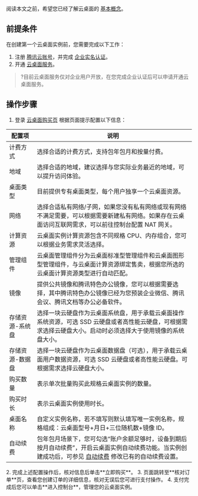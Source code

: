 阅读本文之前，希望您已经了解云桌面的 [基本概念](https://cloud.tencent.com/document/product/1291/54225)。

## 前提条件

在创建第一个云桌面实例前，您需要完成以下工作：
1. 注册 [腾讯云账号](https://cloud.tencent.com/register?s_url=https%3A%2F%2Fcloud.tencent.com%2F)，并完成 [企业实名认证](https://cloud.tencent.com/document/product/378/10496)。
2. 开通 [云桌面服务](https://console.cloud.tencent.com/cvd)。
>?目前云桌面服务仅对企业用户开放，在您完成企业认证后可以申请开通云桌面服务。

## 操作步骤
1. 登录 [云桌面购买页](https://buy.cloud.tencent.com/cvd) 根据页面提示配置以下信息：
<table>
<thead><tr><th width=15%>配置项</th><th>说明</th></tr></thead>
<tbody><tr>
<td>计费方式</td>
<td>选择合适的计费方式，支持包年包月和按量付费。</td>
</tr>
<tr>
<td>地域</td>
<td>选择合适的地域，建议选择与您实际业务最近的地域，可以提升访问体验。</td>
</tr>
<tr>
<td>桌面类型</td>
<td>目前提供专有桌面类型，每个用户独享一个云桌面资源。</td>
</tr>
<tr>
<td>网络</td>
<td>选择合适私有网络/子网，如果您没有私有网络或现有网络不满足需要，可以根据需要新建私有网络。如果存在云桌面访问互联网需求，可以前往控制台配置 NAT 网关。</td>
</tr>
<tr>
<td>计算资源</td>
<td>云桌面实例计算资源包含不同规格 CPU、内存组合，您可以根据业务需求灵活选择。</td>
</tr>
<tr>
<td>管理组件</td>
<td>云桌面管理组件分为云桌面标准型管理组件和云桌面图形型管理组件，与云桌面计算资源绑定售卖，根据您所选的云桌面计算资源类型进行自动匹配。</td>
</tr>
<tr>
<td>镜像</td>
<td>提供公共镜像和腾讯特色办公镜像，您可以根据需要选择，其中腾讯特色办公镜像已经为您预装企业微信、腾讯会议、腾讯文档等办公必备软件。</td>
</tr>
<tr>
<td>存储资源-系统盘</td>
<td>选择一块云硬盘作为云桌面系统盘，用于承载云桌面操作系统资源，可选 SSD 云硬盘或者高性能云硬盘，可根据需求选择云硬盘大小。启动时必须选择大于使用镜像的系统盘大小。</td>
</tr>
<tr>
<td>存储资源-数据盘</td>
<td>选择一块云硬盘作为云桌面数据盘（可选），用于承载云桌面用户数据资源，可选 SSD 云硬盘或者高性能云硬盘。可根据需求选择云硬盘大小。</td>
</tr>
<tr>
<td>购买数量</td>
<td>表示单次批量购买此规格云桌面实例的数量。</td>
</tr>
<tr>
<td>购买时长</td>
<td>表示云桌面实例使用时长。</td>
</tr>
<tr>
<td>桌面名称</td>
<td>自定义实例名称，若不填写则默认填写唯一实例名称，规格组成：云桌面型号+月日+三位随机数+镜像 ID。</td>
</tr>
<tr>
<td>自动续费</td>
<td>包年包月场景下，您可勾选“账户余额足够时，设备到期后按月自动续费”，开启云桌面实例自动续费功能。当实例创建成功后，可参见 <a href="https://cloud.tencent.com/document/product/1291/54216#automatically">自动续费</a> 修改已有的自动续费设置。</td>
</tr>
</tbody></table>
2. 完成上述配置操作后，核对信息后单击**立即购买**。
3. 页面跳转至**核对订单**页，查看您创建订单的详细信息，核对无误后您可进行支付操作。
4. 支付完成后您可以单击**进入控制台**，管理您的云桌面实例。
